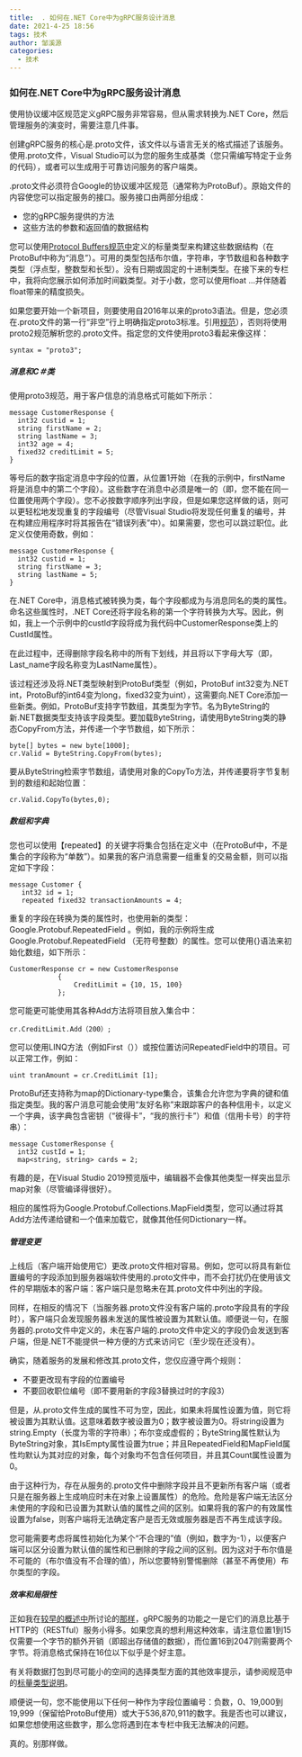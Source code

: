```yaml
---
title:  . 如何在.NET Core中为gRPC服务设计消息
date: 2021-4-25 18:56
tags: 技术
author: 邹溪源
categories:
  - 技术
---
```

### 如何在.NET Core中为gRPC服务设计消息

使用协议缓冲区规范定义gRPC服务非常容易，但从需求转换为.NET Core，然后管理服务的演变时，需要注意几件事。

创建gRPC服务的核心是.proto文件，该文件以与语言无关的格式描述了该服务。使用.proto文件，Visual Studio可以为您的服务生成基类（您只需编写特定于业务的代码），或者可以生成用于可靠访问服务的客户端类。

.proto文件必须符合Google的协议缓冲区规范（通常称为ProtoBuf）。原始文件的内容使您可以指定服务的接口。服务接口由两部分组成：

- 您的gRPC服务提供的方法
- 这些方法的参数和返回值的数据结构

您可以使用[Protocol Buffers规范中](https://developers.google.com/protocol-buffers/docs/proto3#scalar)定义的标量类型来构建这些数据结构（在ProtoBuf中称为“消息”）。可用的类型包括布尔值，字符串，字节数组和各种数字类型（浮点型，整数型和长型）。没有日期或固定的十进制类型。在接下来的专栏中，我将向您展示如何添加时间戳类型。对于小数，您可以使用float ...并伴随着float带来的精度损失。

如果您要开始一个新项目，则要使用自2016年以来的proto3语法。但是，您必须在.proto文件的第一行“非空”行上明确指定proto3标准。引用[规范](https://developers.google.com/protocol-buffers/docs/proto3)），否则将使用proto2规范解析您的.proto文件。指定您的文件使用proto3看起来像这样：

```
syntax = "proto3";
```

##### 消息和C＃类

使用proto3规范，用于客户信息的消息格式可能如下所示：

```
message CustomerResponse {
  int32 custid = 1;
  string firstName = 2;
  string lastName = 3;
  int32 age = 4;
  fixed32 creditLimit = 5;
}
```

等号后的数字指定消息中字段的位置，从位置1开始（在我的示例中，firstName将是消息中的第二个字段）。这些数字在消息中必须是唯一的（即，您不能在同一位置使用两个字段）。您不必按数字顺序列出字段，但是如果您这样做的话，则可以更轻松地发现重复的字段编号（尽管Visual Studio将发现任何重复的编号，并在构建应用程序时将其报告在“错误列表”中）。如果需要，您也可以跳过职位。此定义仅使用奇数，例如：

```
message CustomerResponse {
  int32 custid = 1;
  string firstName = 3;
  string lastName = 5;
}
```

在.NET Core中，消息格式被转换为类，每个字段都成为与消息同名的类的属性。命名这些属性时，.NET Core还将字段名称的第一个字符转换为大写。因此，例如，我上一个示例中的custId字段将成为我代码中CustomerResponse类上的CustId属性。

在此过程中，还得删除字段名称中的所有下划线，并且将以下字母大写（即，Last_name字段名称变为LastName属性）。

该过程还涉及将.NET类型映射到ProtoBuf类型（例如，ProtoBuf int32变为.NET int，ProtoBuf的int64变为long，fixed32变为uint），这需要向.NET Core添加一些新类。例如，ProtoBuf支持字节数组，其类型为字节。名为ByteString的新.NET数据类型支持该字段类型。要加载ByteString，请使用ByteString类的静态CopyFrom方法，并传递一个字节数组，如下所示：

```
byte[] bytes = new byte[1000];
cr.Valid = ByteString.CopyFrom(bytes);
```

要从ByteString检索字节数组，请使用对象的CopyTo方法，并传递要将字节复制到的数组和起始位置：

```
cr.Valid.CopyTo(bytes,0);
```

##### 数组和字典

您也可以使用【repeated】的关键字将集合包括在定义中（在ProtoBuf中，不是集合的字段称为“单数”）。如果我的客户消息需要一组重复的交易金额，则可以指定如下字段：

```
message Customer {
   int32 id = 1;
   repeated fixed32 transactionAmounts = 4;
```

重复的字段在转换为类的属性时，也使用新的类型：Google.Protobuf.RepeatedField <T>。例如，我的示例将生成Google.Protobuf.RepeatedField <uint>（无符号整数）的属性。您可以使用{}语法来初始化数组，如下所示：

```
CustomerResponse cr = new CustomerResponse
            {
                CreditLimit = {10, 15, 100}    
            };
```

您可能更可能使用其各种Add方法将项目放入集合中：

```
cr.CreditLimit.Add（200）;
```

您可以使用LINQ方法（例如First（））或按位置访问RepeatedField中的项目。可以正常工作，例如：

```
uint tranAmount = cr.CreditLimit [1];
```

ProtoBuf还支持称为map的Dictionary-type集合，该集合允许您为字典的键和值指定类型。我的客户消息可能会使用“友好名称”来跟踪客户的各种信用卡，以定义一个字典，该字典包含密钥（“彼得卡”，“我的旅行卡”）和值（信用卡号）的字符串）：

```
message CustomerResponse {
  int32 custId = 1;
  map<string, string> cards = 2;
```

有趣的是，在Visual Studio 2019预览版中，编辑器不会像其他类型一样突出显示map对象（尽管编译得很好）。

相应的属性将为Google.Protobuf.Collections.MapField类型，您可以通过将其Add方法传递给键和一个值来加载它，就像其他任何Dictionary一样。

##### 管理变更

上线后（客户端开始使用它）更改.proto文件相对容易。例如，您可以将具有新位置编号的字段添加到服务器端软件使用的.proto文件中，而不会打扰仍在使用该文件的早期版本的客户端：客户端只是忽略未在其.proto文件中列出的字段。

同样，在相反的情况下（当服务器.proto文件没有客户端的.proto字段具有的字段时），客户端只会发现服务器未发送的属性被设置为其默认值。顺便说一句，在服务器的.proto文件中定义的，未在客户端的.proto文件中定义的字段仍会发送到客户端，但是.NET不能提供一种方便的方式来访问它（至少现在还没有）。

确实，随着服务的发展和修改其.proto文件，您仅应遵守两个规则：

- 不要更改现有字段的位置编号
- 不要回收职位编号（即不要用新的字段3替换过时的字段3）

但是，从.proto文件生成的属性不可为空，因此，如果未将属性设置为值，则它将被设置为其默认值。这意味着数字被设置为0；数字被设置为0。将string设置为string.Empty（长度为零的字符串）；布尔变成虚假的；ByteString属性默认为ByteString对象，其IsEmpty属性设置为true；并且RepeatedField和MapField属性均默认为其对应的对象，每个对象均不包含任何项目，并且其Count属性设置为0。

由于这种行为，存在从服务的.proto文件中删除字段并且不更新所有客户端（或者只是在服务器上生成响应时未在对象上设置属性）的危险。危险是客户端无法区分未使用的字段和已设置为其默认值的属性之间的区别。如果将我的客户的有效属性设置为false，则客户端将无法确定客户是否无效或服务器是否不再生成该字段。

您可能需要考虑将属性初始化为某个“不合理的”值（例如，数字为-1），以便客户端可以区分设置为默认值的属性和已删除的字段之间的区别。因为这对于布尔值是不可能的（布尔值没有不合理的值），所以您要特别警惕删除（甚至不再使用）布尔类型的字段。

##### 效率和局限性

正如我在[较早的概述中](https://visualstudiomagazine.com/articles/2019/08/28/grpc-web-services.aspx)所讨论的[那样](https://visualstudiomagazine.com/articles/2019/08/28/grpc-web-services.aspx)，gRPC服务的功能之一是它们的消息比基于HTTP的（RESTful）服务小得多。如果您真的想利用这种效率，请注意位置1到15仅需要一个字节的额外开销（即超出存储值的数据），而位置16到2047则需要两个字节。将消息格式保持在16位以下似乎是个好主意。

有关将数据打包到尽可能小的空间的选择类型方面的其他效率提示，请参阅规范中的[标量类型说明](https://developers.google.com/protocol-buffers/docs/proto3#scalar)。

顺便说一句，您不能使用以下任何一种作为字段位置编号：负数，0、19,000到19,999（保留给ProtoBuf使用）或大于536,870,911的数字。我是否也可以建议，如果您想使用这些数字，那么您将遇到在本专栏中我无法解决的问题。

真的。别那样做。